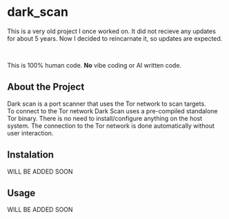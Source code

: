# dark_scan
This is a very old project I once worked on. It did not recieve any updates for about 5 years.
Now I decided to reincarnate it, so updates are expected.  

<br>

This is 100% human code. **No** vibe coding or AI written code.

## About the Project

Dark scan is a port scanner that uses the Tor network to scan targets.  
To connect to the Tor network Dark Scan uses a pre-compiled standalone Tor binary.
There is no need to install/configure anything on the host system.
The connection to the Tor network is done automatically without user interaction.<br/>


## Instalation

WILL BE ADDED SOON

## Usage

WILL BE ADDED SOON
